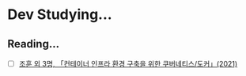 # Dev Studying...

## Reading...
- [ ] [조훈 외 3명, 「컨테이너 인프라 환경 구축을 위한 쿠버네티스/도커」(2021)](./k8s/Errors/Errors.md)
